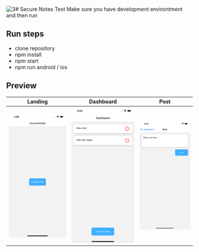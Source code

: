 ![3](https://github.com/muammadibal/securenotes/assets/12495962/8d3ed06a-85d1-4e48-91c1-ac85a4b8a82d)# Secure Notes Test
Make sure you have development environtment and then run

## Run steps
- clone repository
- npm install
- npm start
- npm run android / ios

## Preview
|Landing|Dashboard|Post
-------------|------|------
![image](preview/1.png)|![image](preview/2.png)|![image](preview/3.png)
